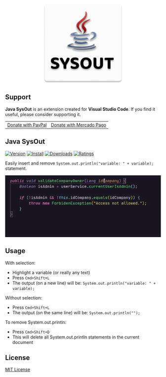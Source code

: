 <p align="center">
  <br />
  <a title="Learn more about Java SysOut" href="https://github.com/ricardoemerson/java-sysout">
    <img src="https://raw.githubusercontent.com/ricardoemerson/java-sysout/master/images/cover-logo.png" alt="Java SysOut" width="256"  heigth="256"/>
    </a>
</p>

## Support

**Java SysOut** is an extension created for **Visual Studio Code**. If you find it useful, please consider supporting it.

<table align="center" width="60%" border="0">
  <tr>
    <td>
      <a title="PayPal" href="https://www.paypal.com/donate?hosted_button_id=X26H7L6AVMD96">
        Donate with PayPal
      </a>
    </td>
    <td>
      <a title="Mercado Pago" href="https://mpago.la/1LvP93a">
        Donate with Mercado Pago
      </a>
    </td>
  </tr>
</table>

## Java SysOut

[![Version](https://vsmarketplacebadge.apphb.com/version/ricardo-emerson.java-sysout.svg)](https://marketplace.visualstudio.com/items?itemName=ricardo-emerson.java-sysout)
[![Install](https://vsmarketplacebadge.apphb.com/installs/ricardo-emerson.java-sysout.svg)](https://marketplace.visualstudio.com/items?itemName=ricardo-emerson.java-sysout)
[![Downloads](https://vsmarketplacebadge.apphb.com/downloads/ricardo-emerson.java-sysout.svg)](https://marketplace.visualstudio.com/items?itemName=ricardo-emerson.java-sysout)
[![Ratings](https://vsmarketplacebadge.apphb.com/rating-short/ricardo-emerson.java-sysout.svg)](https://marketplace.visualstudio.com/items?itemName=ricardo-emerson.java-sysout&ssr=false#review-details)

Easily insert and remove `System.out.println("variable: " + variable);` statement.

![](https://raw.githubusercontent.com/ricardoemerson/java-sysout/master/images/demonstration.gif)

## Usage

With selection:
* Highlight a variable (or really any text)
* Press `Cmd+Shift+L`
* The output (on a new line) will be: `System.out.println("variable: " + variable);`

Without selection:
* Press `Cmd+Shift+L`
* The output (on the same line) will be: `System.out.println("");`

To remove System.out.println:
* Press `Cmd+Shift+D`
* This will delete all System.out.println statements in the current document

## License
[MIT License](LICENSE)
